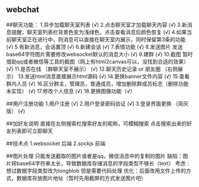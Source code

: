 ## webchat

##聊天功能：
    1.异步加载聊天室列表 (√)
    2.点击聊天室才加载聊天内容 (√)
    3.新消息提醒，聊天室列表栏背景色变为浅绿色，点击查看消息后颜色恢复 (√)
    4.如果当前聊天室正在进行中，则消息可以直接在聊天室内展示，同时保留第3条的功能 (√)
    5.有新消息，会话置顶 (√)
    6.新建会话 (√)
    7.表情功能 (√)
    8.发送图片 发送base64字符图片需要修改websocket默认的消息大小 (√) 
    9.建群 (√)
    10.截图  暂时借助qq或者微信等工具的截图（网上有html2canvas可以，没找到合适的效果）(√)
    11.是否在线 （群聊天室不展示） (√)
    12.聊天历史记录 or 朋友圈 （右侧展示）
    13.发送html消息直接展示html源码  (√)
    14.更换banner文件内容  (√)
    15.查看群内人员  (√)
    16.区分群主，管理员，普通成员，增加删除群成员标志（删除功能未实现） (√)
    17.修改个人信息 (√)
    18.更换图像功能（√）
    
##用户注册功能
    1.用户注册 (√)
    2.用户登录密码验证  (√)
    3.登录界面更换 （简灰版） (√)
    
    
##加好友说明
    直接在左侧搜索栏搜索好友的昵称，可模糊搜索
    点击搜索出来的好友列表即可立即聊天
    
    
    
##技术点
    1.websocket  后端
    2.sockjs  前端
    
    
##图片处理
    只能发送截取的图片或者是qq，微信消息中的复制的图片
    缺陷：图片转base64字符串太长，导致数据库存储消息的字段类型不够长（text）
    考虑：想过数据字段类型改为longblob  但是需要代码处理
    优化：后面改用文件上传的方式，数据库存放图片地址（暂时先用截屏的方式发送图片吧）
    
